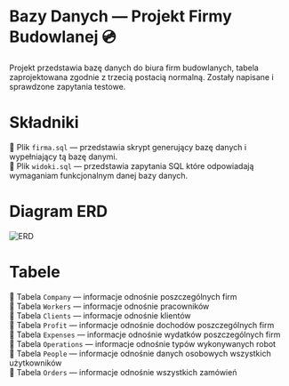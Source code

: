 # Bazy Danych — Projekt Firmy Budowlanej 💿  
Projekt przedstawia bazę danych do biura firm budowlanych, tabela zaprojektowana zgodnie z trzecią postacią normalną. Zostały napisane i sprawdzone zapytania testowe.  
# Składniki
💾 Plik ``firma.sql`` — przedstawia skrypt generujący bazę danych i wypełniający tą bazę danymi.  
💾 Plik ``widoki.sql`` — przedstawia zapytania SQL które odpowiadają wymaganiam funkcjonalnym danej bazy danych.
# Diagram ERD 
![ERD](https://user-images.githubusercontent.com/19534189/118511773-860a4580-b732-11eb-9d70-5668318e9b70.png)  
# Tabele 
🔸 Tabela ``Company`` — informacje odnośnie poszczególnych firm  
🔸 Tabela ``Workers`` — informacje odnośnie pracowników  
🔸 Tabela ``Clients`` — informacje odnośnie klientów  
🔸 Tabela ``Profit`` — informacje odnośnie dochodów poszczególnych firm  
🔸 Tabela ``Expenses`` — informacje odnośnie wydatków poszczególnych firm  
🔸 Tabela ``Operations`` — informacje odnośnie typów wykonywanych robot  
🔸 Tabela ``People`` — informacje odnośnie danych osobowych wszystkich użytkowników  
🔸 Tabela ``Orders`` — informacje odnośnie wszystkich zamówień

